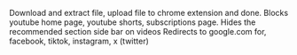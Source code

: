 Download and extract file, upload file to chrome extension and done.
Blocks youtube home page, youtube shorts, subscriptions page.
Hides the recommended section side bar on videos
Redirects to google.com for, facebook, tiktok, instagram, x (twitter)
